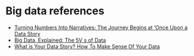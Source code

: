 # Big data references
- [Turning Numbers Into Narratives: The Journey Begins at ‘Once Upon a Data Story](https://medium.com/@ipek0299/turning-numbers-into-narratives-the-journey-begins-at-once-upon-a-data-story-119506b89b0c)
- [Big Data, Explained: The 5V s of Data](https://medium.com/@get_excelsior/big-data-explained-the-5v-s-of-data-ae80cbe8ded1)
- [What is Your Data Story? How To Make Sense Of Your Data](https://medium.com/data-storytelling-corner/what-is-your-data-story-making-sense-of-your-mountain-of-numbers-281aa7350472)
